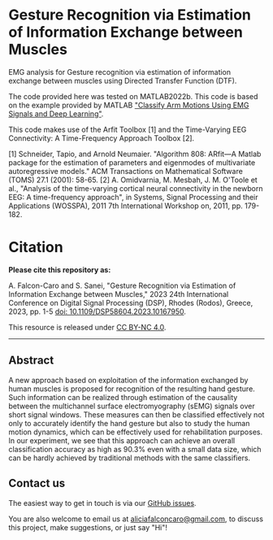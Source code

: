# Gesture Recognition via Estimation of Information Exchange between Muscles
EMG analysis for Gesture recognition via estimation of information exchange between muscles using Directed Transfer Function (DTF). 

The code provided here was tested on MATLAB2022b. This code is based on the example provided by MATLAB ["Classify Arm Motions Using EMG Signals and Deep Learning"](https://uk.mathworks.com/help/signal/ug/classify-arm-motions-using-emg-signals-and-deep-learning.html). 

This code makes use of the Arfit Toolbox [1] and the Time-Varying EEG Connectivity: A Time-Frequency Approach Toolbox [2].

[1] Schneider, Tapio, and Arnold Neumaier. "Algorithm 808: ARfit—A Matlab package for the estimation of parameters and eigenmodes of multivariate autoregressive models." ACM Transactions on Mathematical Software (TOMS) 27.1 (2001): 58-65.
[2] A. Omidvarnia, M. Mesbah, J. M. O'Toole et al., "Analysis of the time-varying cortical neural connectivity in the newborn EEG: A time-frequency approach", in Systems, Signal Processing and their Applications (WOSSPA), 2011 7th International Workshop on, 2011, pp. 179-182.

# Citation
**Please cite this repository as:**

A. Falcon-Caro and S. Sanei, "Gesture Recognition via Estimation of Information Exchange between Muscles," 2023 24th International Conference on Digital Signal Processing (DSP), Rhodes (Rodos), Greece, 2023, pp. 1-5 [doi: 10.1109/DSP58604.2023.10167950](https://ieeexplore.ieee.org/document/10167950).

This resource is released under [CC BY-NC 4.0](https://creativecommons.org/licenses/by-nc/4.0/).

---

## Abstract
A new approach based on exploitation of the information exchanged by human muscles is proposed for recognition of the resulting hand gesture. Such information can be realized through estimation of the causality between the multichannel surface electromyography (sEMG) signals over short signal windows. These measures can then be classified effectively not only to accurately identify the hand gesture but also to study the human motion dynamics, which can be effectively used for rehabilitation purposes. In our experiment, we see that this approach can achieve an overall classification accuracy as high as 90.3% even with a small data size, which can be hardly achieved by traditional methods with the same classifiers.

## Contact us

The easiest way to get in touch is via our [GitHub issues](https://github.com/AliciaFalconCaro/EMG_GestureRecognition_DTF/issues).

You are also welcome to email us at [aliciafalconcaro@gmail.com](aliciafalconcaro@gmail.com), to discuss this project, make suggestions, or just say "Hi"!

